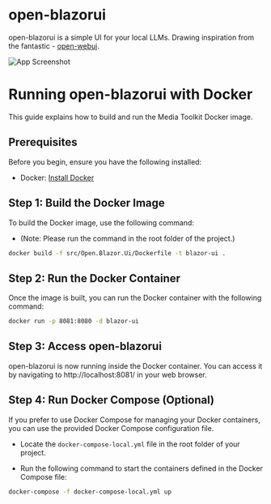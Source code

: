 # open-blazorui
open-blazorui is a simple UI for your local LLMs. 
Drawing inspiration from the fantastic -  [open-webui](https://github.com/open-webui/open-webui).

![App Screenshot](https://github.com/obaki102/open-blazorui/blob/master/docs/Sample.gif)

# Running open-blazorui with Docker

This guide explains how to build and run the Media Toolkit Docker image.

## Prerequisites

Before you begin, ensure you have the following installed:
- Docker: [Install Docker](https://docs.docker.com/get-docker/)

## Step 1: Build the Docker Image

To build the Docker image, use the following command:
- (Note: Please run the command in the root folder of the project.)
```bash
docker build -f src/Open.Blazor.Ui/Dockerfile -t blazor-ui .
```

## Step 2: Run the Docker Container
Once the image is built, you can run the Docker container with the following command:

```bash
docker run -p 8081:8080 -d blazor-ui
```

## Step 3: Access open-blazorui
open-blazorui is now running inside the Docker container. You can access it by navigating to http://localhost:8081/ in your web browser.

## Step 4: Run Docker Compose (Optional)
If you prefer to use Docker Compose for managing your Docker containers, you can use the provided Docker Compose configuration file.

- Locate the `docker-compose-local.yml` file in the root folder of your project.

- Run the following command to start the containers defined in the Docker Compose file:
```bash
docker-compose -f docker-compose-local.yml up
```
